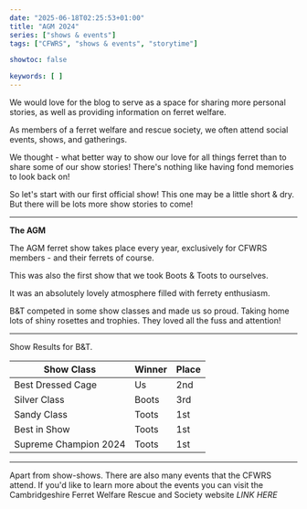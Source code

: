 ```yaml
---
date: "2025-06-18T02:25:53+01:00"
title: "AGM 2024"
series: ["shows & events"]
tags: ["CFWRS", "shows & events", "storytime"]

showtoc: false

keywords: [ ]
---
```

We would love for the blog to serve as a space for sharing more personal stories, as well as providing information on ferret welfare.

As members of a ferret welfare and rescue society, we often attend social events, shows, and gatherings.

We thought - what better way to show our love for all things ferret than to share some of our show stories! There's nothing like having fond memories to look back on!

So let's start with our first official show! This one may be a little short & dry. But there will be lots more show stories to come!

---

**The AGM**

The AGM ferret show takes place every year, exclusively for CFWRS members - and their ferrets of course.

This was also the first show that we took Boots & Toots to ourselves.

It was an absolutely lovely atmosphere filled with ferrety enthusiasm.

B&T competed in some show classes and made us so proud. Taking home lots of shiny rosettes and trophies. They loved all the fuss and attention!

---

Show Results for B&T.

| Show Class            | Winner | Place |
| --------------------- | ------ | ----- |
| Best Dressed Cage     | Us     | 2nd   |
| Silver Class          | Boots  | 3rd   |
| Sandy Class           | Toots  | 1st   |
| Best in Show          | Toots  | 1st   |
| Supreme Champion 2024 | Toots  | 1st   |

---

Apart from show-shows. There are also many events that the CFWRS attend. If you'd like to learn more about the events you can visit the Cambridgeshire Ferret Welfare Rescue and Society website *LINK HERE*
